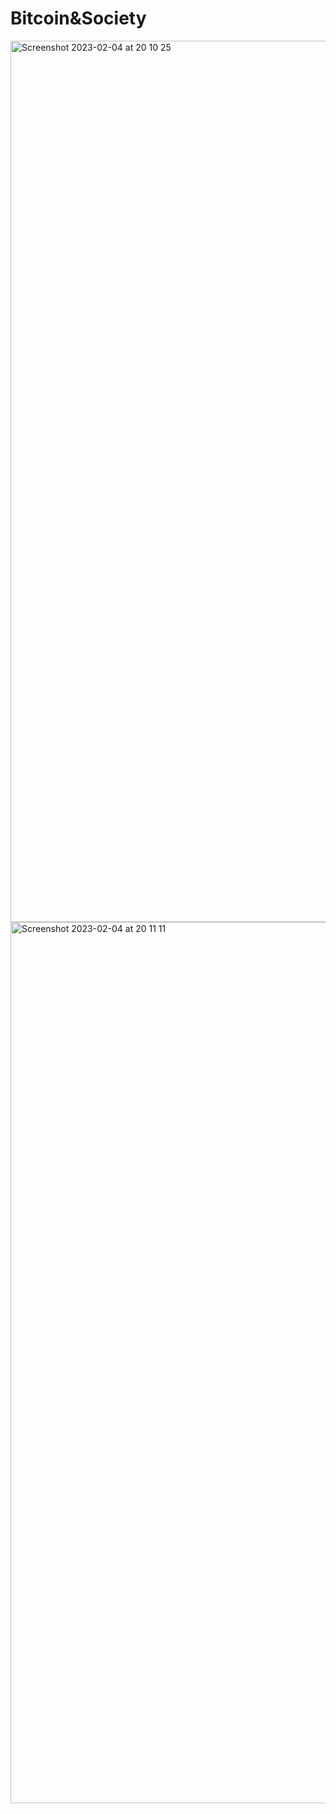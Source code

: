 # Bitcoin&Society

<img width="1410" alt="Screenshot 2023-02-04 at 20 10 25" src="https://user-images.githubusercontent.com/91216581/216785456-36069073-e766-448f-84e6-b323af656456.png">
<img width="1410" alt="Screenshot 2023-02-04 at 20 11 11" src="https://user-images.githubusercontent.com/91216581/216785460-f0f08190-f15f-4a47-a03a-d56ef30817ed.png">

